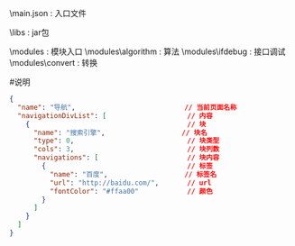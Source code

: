 
\main.json : 入口文件

\libs : jar包

\modules : 模块入口
\modules\algorithm : 算法
\modules\ifdebug : 接口调试
\modules\convert : 转换

#说明
```json
{
  "name": "导航",                           // 当前页面名称
  "navigationDivList": [                    // 内容
    {                                       // 块
      "name": "搜索引擎",                   // 块名
      "type": 0,                            // 块类型
      "cols": 3,                            // 块列数
      "navigations": [                      // 块内容
        {                                   // 标签
          "name": "百度",                   // 标签名
          "url": "http://baidu.com/",       // url
          "fontColor": "#ffaa00"            // 颜色
        }
      ]
    }
  ]
}
```